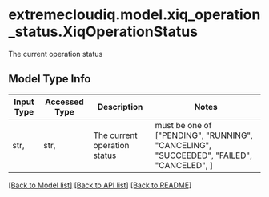 # extremecloudiq.model.xiq_operation_status.XiqOperationStatus

The current operation status

## Model Type Info
Input Type | Accessed Type | Description | Notes
------------ | ------------- | ------------- | -------------
str,  | str,  | The current operation status | must be one of ["PENDING", "RUNNING", "CANCELING", "SUCCEEDED", "FAILED", "CANCELED", ] 

[[Back to Model list]](../../README.md#documentation-for-models) [[Back to API list]](../../README.md#documentation-for-api-endpoints) [[Back to README]](../../README.md)

